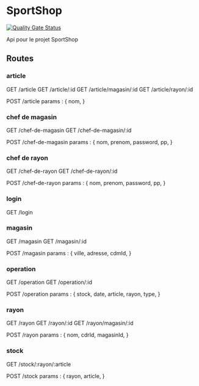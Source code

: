 # SportShop
[![Quality Gate Status](https://sonarcloud.io/api/project_badges/measure?project=LucasLelaidier_SportShop&metric=alert_status)](https://sonarcloud.io/dashboard?id=LucasLelaidier_SportShop)

Api pour le projet SportShop

## Routes

### article

GET /article
GET /article/:id
GET /article/magasin/:id
GET /article/rayon/:id

POST /article
  params : {
    nom,
  }
  
### chef de magasin

GET /chef-de-magasin
GET /chef-de-magasin/:id

POST /chef-de-magasin
  params : {
    nom,
    prenom,
    password,
    pp,
  }
  
### chef de rayon

GET /chef-de-rayon
GET /chef-de-rayon/:id

POST /chef-de-rayon
  params : {
    nom,
    prenom,
    password,
    pp,
  }
    
### login
 
GET /login

### magasin

GET /magasin
GET /magasin/:id

POST /magasin
  params : {
    ville,
    adresse,
    cdmId,
  }
  
### operation

GET /operation
GET /operation/:id

POST /operation
  params : {
    stock,
    date,
    article,
    rayon,
    type,
  }

### rayon

GET /rayon
GET /rayon/:id
GET /rayon/magasin/:id

POST /rayon 
  params : {
    nom,
    cdrId,
    magasinId,
  }

### stock

GET /stock/:rayon/:article

POST /stock
  params : {
    rayon,
    article,
  }
